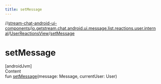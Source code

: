 ```yaml
---
title: setMessage
---
```

//[stream-chat-android-ui-components](../../../index.md)/[io.getstream.chat.android.ui.message.list.reactions.user.internal](../index.md)/[UserReactionsView](index.md)/[setMessage](setMessage.md)



# setMessage  
[androidJvm]  
Content  
fun [setMessage](setMessage.md)(message: Message, currentUser: User)  



